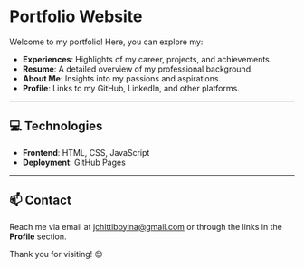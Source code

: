 # Portfolio Website  

Welcome to my portfolio! Here, you can explore my:  

- **Experiences**: Highlights of my career, projects, and achievements.  
- **Resume**: A detailed overview of my professional background.  
- **About Me**: Insights into my passions and aspirations.  
- **Profile**: Links to my GitHub, LinkedIn, and other platforms.  

---

## 💻 Technologies  
- **Frontend**: HTML, CSS, JavaScript
- **Deployment**: GitHub Pages 

---

## 📫 Contact  
Reach me via email at [jchittiboyina@gmail.com](mailto:jchittiboyina@gmail.com) or through the links in the **Profile** section.  

Thank you for visiting! 😊  